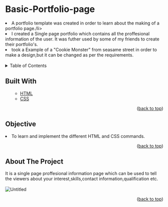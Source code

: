 # Basic-Portfolio-page

<li>A portfolio template was created in order to learn about the making of a portfolio page./li>
<li>I created a Single page portfolio which contains all the proffesional information of the user. It was futher used by some of my friends to create their portfolio's.</li>
<li>took a Example of a "Cookie Monster" from seasame street in order to make a design,but it can be changed as per the requirements.
<br>
  <br>

<!-- TABLE OF CONTENTS -->

<details>
  <summary>Table of Contents</summary>
  <ol>
    <ul>
       <li><a href="#built-with">Built With</a></li>
      <li><a href="#Objective">Objective</a></li>
      <li><a href="#about-the-project">About The Project</a></li>
      </ul>
  </ol>
</details>

<!-- Built with -->
## Built With
<ol>
    <ul>
      <li><a href="https://html.com/">HTML</a></li>
       <li><a href="https://css-tricks.com/">CSS</a></li>
     <!-- <li><a href="https://www.javascript.com/">JavaScript</a></li> -->
      </ul>
  <p align="right">(<a href="#Basic-Portfolio-page">back to top</a>)</p>
  </ol>
  
## Objective
<li>To learn and implement the different HTML and CSS commands.</li>
<p align="right">(<a href="#Basic-Portfolio-page ">back to top</a>)</p>


<!-- ABOUT THE PROJECT -->
## About The Project
It is a single page proffesional information page which can be used to tell the viewers about your interest,skills,contact information,qualification etc.
<br>
<br>
![Untitled](https://user-images.githubusercontent.com/60666490/139786650-cc2bd8e7-ca29-439a-8de4-42fbb1a58ac2.jpg)

<p align="right">(<a href="#Basic-Portfolio-page">back to top</a>)</p>





